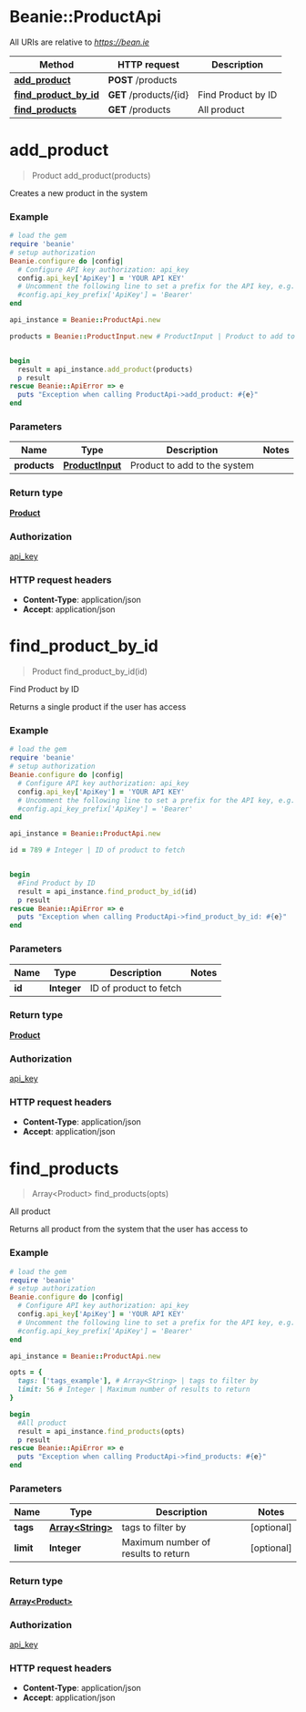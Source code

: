 # Beanie::ProductApi

All URIs are relative to *https://bean.ie*

Method | HTTP request | Description
------------- | ------------- | -------------
[**add_product**](ProductApi.md#add_product) | **POST** /products | 
[**find_product_by_id**](ProductApi.md#find_product_by_id) | **GET** /products/{id} | Find Product by ID
[**find_products**](ProductApi.md#find_products) | **GET** /products | All product


# **add_product**
> Product add_product(products)



Creates a new product in the system

### Example
```ruby
# load the gem
require 'beanie'
# setup authorization
Beanie.configure do |config|
  # Configure API key authorization: api_key
  config.api_key['ApiKey'] = 'YOUR API KEY'
  # Uncomment the following line to set a prefix for the API key, e.g. 'Bearer' (defaults to nil)
  #config.api_key_prefix['ApiKey'] = 'Bearer'
end

api_instance = Beanie::ProductApi.new

products = Beanie::ProductInput.new # ProductInput | Product to add to the system


begin
  result = api_instance.add_product(products)
  p result
rescue Beanie::ApiError => e
  puts "Exception when calling ProductApi->add_product: #{e}"
end
```

### Parameters

Name | Type | Description  | Notes
------------- | ------------- | ------------- | -------------
 **products** | [**ProductInput**](ProductInput.md)| Product to add to the system | 

### Return type

[**Product**](Product.md)

### Authorization

[api_key](../README.md#api_key)

### HTTP request headers

 - **Content-Type**: application/json
 - **Accept**: application/json



# **find_product_by_id**
> Product find_product_by_id(id)

Find Product by ID

Returns a single product if the user has access

### Example
```ruby
# load the gem
require 'beanie'
# setup authorization
Beanie.configure do |config|
  # Configure API key authorization: api_key
  config.api_key['ApiKey'] = 'YOUR API KEY'
  # Uncomment the following line to set a prefix for the API key, e.g. 'Bearer' (defaults to nil)
  #config.api_key_prefix['ApiKey'] = 'Bearer'
end

api_instance = Beanie::ProductApi.new

id = 789 # Integer | ID of product to fetch


begin
  #Find Product by ID
  result = api_instance.find_product_by_id(id)
  p result
rescue Beanie::ApiError => e
  puts "Exception when calling ProductApi->find_product_by_id: #{e}"
end
```

### Parameters

Name | Type | Description  | Notes
------------- | ------------- | ------------- | -------------
 **id** | **Integer**| ID of product to fetch | 

### Return type

[**Product**](Product.md)

### Authorization

[api_key](../README.md#api_key)

### HTTP request headers

 - **Content-Type**: application/json
 - **Accept**: application/json



# **find_products**
> Array&lt;Product&gt; find_products(opts)

All product

Returns all product from the system that the user has access to

### Example
```ruby
# load the gem
require 'beanie'
# setup authorization
Beanie.configure do |config|
  # Configure API key authorization: api_key
  config.api_key['ApiKey'] = 'YOUR API KEY'
  # Uncomment the following line to set a prefix for the API key, e.g. 'Bearer' (defaults to nil)
  #config.api_key_prefix['ApiKey'] = 'Bearer'
end

api_instance = Beanie::ProductApi.new

opts = { 
  tags: ['tags_example'], # Array<String> | tags to filter by
  limit: 56 # Integer | Maximum number of results to return
}

begin
  #All product
  result = api_instance.find_products(opts)
  p result
rescue Beanie::ApiError => e
  puts "Exception when calling ProductApi->find_products: #{e}"
end
```

### Parameters

Name | Type | Description  | Notes
------------- | ------------- | ------------- | -------------
 **tags** | [**Array&lt;String&gt;**](String.md)| tags to filter by | [optional] 
 **limit** | **Integer**| Maximum number of results to return | [optional] 

### Return type

[**Array&lt;Product&gt;**](Product.md)

### Authorization

[api_key](../README.md#api_key)

### HTTP request headers

 - **Content-Type**: application/json
 - **Accept**: application/json



